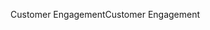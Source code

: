 <span data-ttu-id="45947-101">Customer Engagement</span><span class="sxs-lookup"><span data-stu-id="45947-101">Customer Engagement</span></span>
